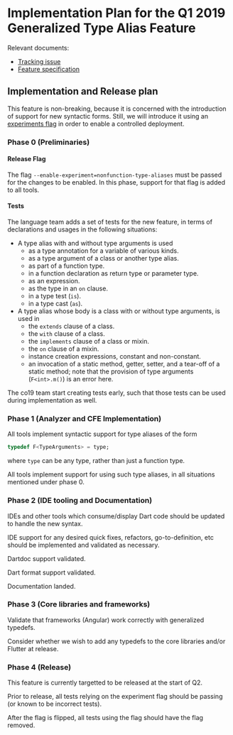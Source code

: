 # Implementation Plan for the Q1 2019 Generalized Type Alias Feature

Relevant documents:
 - [Tracking issue](https://github.com/dart-lang/language/issues/115)
 - [Feature specification](https://github.com/dart-lang/language/blob/master/accepted/future-releases/generalized-typedef-2018/feature-specification.md)

## Implementation and Release plan

This feature is non-breaking, because it is concerned with the introduction of
support for new syntactic forms.
Still, we will introduce it using an
[experiments flag](https://github.com/dart-lang/sdk/blob/master/docs/process/experimental-flags.md)
in order to enable a controlled deployment.


### Phase 0 (Preliminaries)

#### Release Flag

The flag
`--enable-experiment=nonfunction-type-aliases`
must be passed for the changes to be enabled.
In this phase, support for that flag is added to all tools.

#### Tests

The language team adds a set of tests for the new feature, in terms of
declarations and usages in the following situations:

- A type alias with and without type arguments is used
  - as a type annotation for a variable of various kinds.
  - as a type argument of a class or another type alias.
  - as part of a function type.
  - in a function declaration as return type or parameter type.
  - as an expression.
  - as the type in an `on` clause.
  - in a type test (`is`).
  - in a type cast (`as`).
- A type alias whose body is a class with or without type arguments, is used in
  - the `extends` clause of a class.
  - the `with` clause of a class.
  - the `implements` clause of a class or mixin.
  - the `on` clause of a mixin.
  - instance creation expressions, constant and non-constant.
  - an invocation of a static method, getter, setter, and a tear-off of a
    static method; note that the provision of type arguments
    (`F<int>.m()`) is an error here.

The co19 team start creating tests early, such that those tests can be
used during implementation as well.

### Phase 1 (Analyzer and CFE Implementation)

All tools implement syntactic support for type aliases of the form

```dart
typedef F<TypeArguments> = type;
```

where `type` can be any type, rather than just a function type.

All tools implement support for using such type aliases, in all situations
mentioned under phase 0.

### Phase 2 (IDE tooling and Documentation)

IDEs and other tools which consume/display Dart code should be updated to handle
the new syntax.

IDE support for any desired quick fixes, refactors, go-to-definition, etc should
be implemented and validated as necessary.

Dartdoc support validated.

Dart format support validated.

Documentation landed.

### Phase 3 (Core libraries and frameworks)

Validate that frameworks (Angular) work correctly with generalized typedefs.

Consider whether we wish to add any typedefs to the core libraries and/or
Flutter at release.


### Phase 4 (Release)

This feature is currently targetted to be released at the start of Q2.

Prior to release, all tests relying on the experiment flag should be passing (or
known to be incorrect tests).

After the flag is flipped, all tests using the flag should have the flag
removed.

